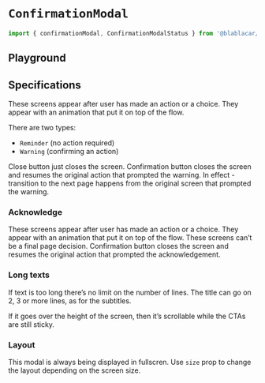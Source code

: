 # `ConfirmationModal`

```js
import { confirmationModal, ConfirmationModalStatus } from '@blablacar/ui-library'
```

## Playground

<!-- STORY -->

## Specifications

These screens appear after user has made an action or a choice. They appear with an animation that put it on top of the flow.

There are two types:

- `Reminder` (no action required)
- `Warning` (confirming an action)

Close button just closes the screen.
Confirmation button closes the screen and resumes the original action that prompted the warning.
In effect - transition to the next page happens from the original screen that prompted the warning.

### Acknowledge

These screens appear after user has made an action or a choice. They appear with an animation that put it on top of the flow.
These screens can’t be a final page decision.
Confirmation button closes the screen and resumes the original action that prompted the acknowledgement.

### Long texts

If text is too long there’s no limit on the number of lines. The title can go on 2, 3 or more lines, as for the subtitles.

If it goes over the height of the screen, then it’s scrollable while the CTAs are still sticky.

### Layout

This modal is always being displayed in fullscren. Use `size` prop to change the layout depending on the screen size.
